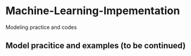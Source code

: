 # Machine-Learning-Impementation
Modeling practice and codes
## Model pracitice and examples (to be continued)
